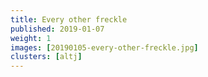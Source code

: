 ```yaml
---
title: Every other freckle
published: 2019-01-07
weight: 1
images: [20190105-every-other-freckle.jpg]
clusters: [altj]
---
```

